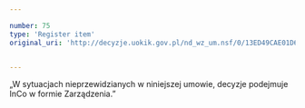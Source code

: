 ```yaml
---

number: 75
type: 'Register item'
original_uri: 'http://decyzje.uokik.gov.pl/nd_wz_um.nsf/0/13ED49CAE01D6632C12572DD003293F7?OpenDocument'


---
```


„W sytuacjach nieprzewidzianych w niniejszej umowie, decyzje podejmuje InCo w formie Zarządzenia.”
